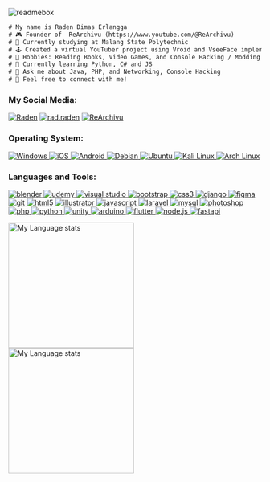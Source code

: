 ![readmebox](https://github.com/RadenDimasErlangga21/RadenDimasErlangga21/assets/70926476/b578ca52-5825-432a-9cc9-df9b74294bd3)

```diff
# My name is Raden Dimas Erlangga 
# 🎮 Founder of  ReArchivu (https://www.youtube.com/@ReArchivu)
# 🔭 Currently studying at Malang State Polytechnic
# 🕹️ Created a virtual YouTuber project using Vroid and VseeFace implementation at (https://www.youtube.com/c/Dekkuden)
# 🎲 Hobbies: Reading Books, Video Games, and Console Hacking / Modding
# 🌱 Currently learning Python, C# and JS
# 💬 Ask me about Java, PHP, and Networking, Console Hacking
# 🌠 Feel free to connect with me!
```

<h3 align="left">My Social Media:</h3>
<p align="left">
<a href="https://www.linkedin.com/in/raden-dimas-erlangga-64268b179/" target="_blank"><img src="https://img.shields.io/badge/LinkedIn-0077B5?style=for-the-badge&logo=linkedin&logoColor=white" alt="Raden" /></a>
<a href="https://www.instagram.com/rad.raden/" target="_blank"><img src="https://img.shields.io/badge/Instagram-E4405F?style=for-the-badge&logo=instagram&logoColor=white" alt="rad.raden"/></a>
<a href="https://www.youtube.com/@ReArchivu" target="_blank"><img src="https://img.shields.io/badge/YouTube-FF0000?style=for-the-badge&logo=youtube&logoColor=white" alt="ReArchivu"/></a>
</p>

<h3 align="left">Operating System:</h3>
<p align="left">
  <a href="https://www.microsoft.com/en-us/windows" target="_blank">
    <img src="https://img.shields.io/badge/Windows-0078D6?style=for-the-badge&logo=windows&logoColor=white" alt="Windows" />
  </a>
  <a href="https://www.apple.com/id/ios/ios-15/" target="_blank">
    <img src="https://img.shields.io/badge/iOS-000000?style=for-the-badge&logo=ios&logoColor=white" alt="iOS" />
  </a>
  <a href="https://www.android.com/intl/id_id/" target="_blank">
    <img src="https://img.shields.io/badge/Android-3DDC84?style=for-the-badge&logo=android&logoColor=white" alt="Android" />
  </a>
  <a href="https://www.debian.org/" target="_blank">
    <img src="https://img.shields.io/badge/Debian-A81D33?style=for-the-badge&logo=debian&logoColor=white" alt="Debian" />
  </a>
  <a href="https://ubuntu.com/" target="_blank">
    <img src="https://img.shields.io/badge/Ubuntu-E95420?style=for-the-badge&logo=ubuntu&logoColor=white" alt="Ubuntu" />
  </a>
  <a href="https://www.kali.org/" target="_blank">
    <img src="https://img.shields.io/badge/Kali-557C94?style=for-the-badge&logo=kali-linux&logoColor=white" alt="Kali Linux" />
  </a>
  <a href="https://archlinux.org/" target="_blank">
    <img src="https://img.shields.io/badge/Arch%20Linux-1793D1?style=for-the-badge&logo=arch-linux&logoColor=white" alt="Arch Linux" />
  </a>
</p>

  <h3 align="left">Languages and Tools:</h3>
  <p align="left">
    <a href="https://www.blender.org/" target="_blank" rel="noreferrer">
      <img src="https://img.shields.io/badge/blender-%23F5792A.svg?style=for-the-badge&logo=blender&logoColor=white" alt="blender" />
    </a>
    <a href="https://www.udemy.com/" target="_blank" rel="noreferrer">
      <img src="https://img.shields.io/badge/Udemy-EC5252?style=for-the-badge&logo=Udemy&logoColor=white" alt="udemy" />
    </a>
    <a href="https://code.visualstudio.com/" target="_blank" rel="noreferrer">
      <img src="https://img.shields.io/badge/Visual_Studio-5C2D91?style=for-the-badge&logo=visual%20studio&logoColor=white" alt="visual studio" />
    </a>
    <a href="https://getbootstrap.com" target="_blank" rel="noreferrer">
      <img src="https://img.shields.io/badge/Bootstrap-563D7C?style=for-the-badge&logo=bootstrap&logoColor=white" alt="bootstrap" />
    </a>
    <a href="https://www.w3schools.com/css/" target="_blank" rel="noreferrer">
      <img src="https://img.shields.io/badge/CSS-239120?&style=for-the-badge&logo=css3&logoColor=white" alt="css3" />
    </a>
    <a href="https://www.djangoproject.com/" target="_blank" rel="noreferrer">
      <img src="https://img.shields.io/badge/Django-092E20?style=for-the-badge&logo=django&logoColor=white" alt="django" />
    </a>
    <a href="https://www.figma.com/" target="_blank" rel="noreferrer">
      <img src="https://img.shields.io/badge/Figma-F24E1E?style=for-the-badge&logo=figma&logoColor=white" alt="figma" />
    </a>
    <a href="https://git-scm.com/" target="_blank" rel="noreferrer">
      <img src="https://img.shields.io/badge/GIT-E44C30?style=for-the-badge&logo=git&logoColor=white" alt="git" />
    </a>
    <a href="https://www.w3.org/html/" target="_blank" rel="noreferrer">
      <img src="https://img.shields.io/badge/HTML5-E34F26?style=for-the-badge&logo=html5&logoColor=white" alt="html5" />
    </a>
    <a href="https://www.adobe.com/in/products/illustrator.html" target="_blank" rel="noreferrer">
      <img src="https://img.shields.io/badge/Adobe%20Illustrator-FF9A00?style=for-the-badge&logo=adobe%20illustrator&logoColor=white" alt="illustrator" />
    </a>
    <a href="https://developer.mozilla.org/en-US/docs/Web/JavaScript" target="_blank" rel="noreferrer">
      <img src="https://img.shields.io/badge/JavaScript-F7DF1E?style=for-the-badge&logo=javascript&logoColor=black" alt="javascript" />
    </a>
    <a href="https://laravel.com/" target="_blank" rel="noreferrer">
      <img src="https://img.shields.io/badge/Laravel-FF2D20?style=for-the-badge&logo=laravel&logoColor=white" alt="laravel" />
    </a>
    <a href="https://www.mysql.com/" target="_blank" rel="noreferrer">
      <img src="https://img.shields.io/badge/MySQL-00000F?style=for-the-badge&logo=mysql&logoColor=white" alt="mysql" />
    </a>
    <a href="https://www.photoshop.com/en" target="_blank" rel="noreferrer">
      <img src="https://img.shields.io/badge/Adobe%20Photoshop-31A8FF?style=for-the-badge&logo=Adobe%20Photoshop&logoColor=black" alt="photoshop" />
    </a>
    <a href="https://www.php.net" target="_blank" rel="noreferrer">
      <img src="https://img.shields.io/badge/PHP-777BB4?style=for-the-badge&logo=php&logoColor=white" alt="php" />
    </a>
    <a href="https://www.python.org" target="_blank" rel="noreferrer">
      <img src="https://img.shields.io/badge/Python-3776AB?style=for-the-badge&logo=python&logoColor=white" alt="python" />
    </a>
    <a href="https://unity.com/" target="_blank" rel="noreferrer">
      <img src="https://img.shields.io/badge/Unity-100000?style=for-the-badge&logo=unity&logoColor=white" alt="unity" />
    </a>
    <a href="https://www.arduino.cc/" target="_blank" rel="noreferrer">
      <img src="https://img.shields.io/badge/Arduino-00979D?style=for-the-badge&logo=Arduino&logoColor=white" alt="arduino" />
    </a>
  <a href="https://flutter.dev/" target="_blank" rel="noreferrer">
    <img src="https://img.shields.io/badge/Flutter-02569B?style=for-the-badge&logo=flutter&logoColor=white" alt="flutter" />
  </a>
  <a href="https://nodejs.org/" target="_blank" rel="noreferrer">
    <img src="https://img.shields.io/badge/Node.js-339933?style=for-the-badge&logo=node.js&logoColor=white" alt="node.js" />
  </a>
  <a href="https://fastapi.tiangolo.com/" target="_blank" rel="noreferrer">
    <img src="https://img.shields.io/badge/FastAPI-009688?style=for-the-badge&logo=fastapi&logoColor=white" alt="fastapi" />
  </a>
</p>

<!-- GRS (Light Mode) -->
<div align="left"> 
  <a href="https://github.com/RadenDimasErlangga21/RadenDimasErlangga21#gh-light-mode-only">
    <img
      src="https://github-readme-stats-steel-omega.vercel.app/api/top-langs/?username=RadenDimasErlangga21&layout=compact&hide_border=true&langs_count=10#gh-light-mode-only"
      alt="My Language stats"
      height="250"
    />
  </a>
</div>

<!-- GRS (Dark Mode) -->
<div align="left"> 
  <a href="https://github.com/RadenDimasErlangga21/RadenDimasErlangga21#gh-dark-mode-only">
    <img
      src="https://github-readme-stats-steel-omega.vercel.app/api/top-langs/?username=RadenDimasErlangga21&layout=compact&icon_color=2d77dc&title_color=2d77dc&text_color=ffffff&bg_color=0d1117&hide_border=true&langs_count=10#gh-dark-mode-only"
      alt="My Language stats"
      height="250"
    />
  </a>
</div>
